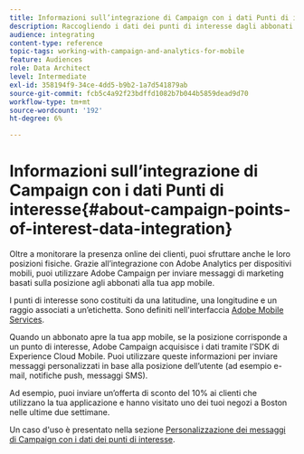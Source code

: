 ```yaml
---
title: Informazioni sull’integrazione di Campaign con i dati Punti di interesse
description: Raccogliendo i dati dei punti di interesse dagli abbonati all’app mobile, puoi inviare messaggi di marketing basati sulla posizione agli abbonati tramite l’integrazione in Adobe Campaign.
audience: integrating
content-type: reference
topic-tags: working-with-campaign-and-analytics-for-mobile
feature: Audiences
role: Data Architect
level: Intermediate
exl-id: 358194f9-34ce-4dd5-b9b2-1a7d541879ab
source-git-commit: fcb5c4a92f23bdffd1082b7b044b5859dead9d70
workflow-type: tm+mt
source-wordcount: '192'
ht-degree: 6%

---
```


# Informazioni sull’integrazione di Campaign con i dati Punti di interesse{#about-campaign-points-of-interest-data-integration}

Oltre a monitorare la presenza online dei clienti, puoi sfruttare anche le loro posizioni fisiche. Grazie all’integrazione con Adobe Analytics per dispositivi mobili, puoi utilizzare Adobe Campaign per inviare messaggi di marketing basati sulla posizione agli abbonati alla tua app mobile.

I punti di interesse sono costituiti da una latitudine, una longitudine e un raggio associati a un’etichetta. Sono definiti nell&#39;interfaccia [Adobe Mobile Services](https://experienceleague.adobe.com/docs/mobile-services/using/home.html).

Quando un abbonato apre la tua app mobile, se la posizione corrisponde a un punto di interesse, Adobe Campaign acquisisce i dati tramite l’SDK di Experience Cloud Mobile. Puoi utilizzare queste informazioni per inviare messaggi personalizzati in base alla posizione dell’utente (ad esempio e-mail, notifiche push, messaggi SMS).

Ad esempio, puoi inviare un’offerta di sconto del 10% ai clienti che utilizzano la tua applicazione e hanno visitato uno dei tuoi negozi a Boston nelle ultime due settimane.

Un caso d&#39;uso è presentato nella sezione [Personalizzazione dei messaggi di Campaign con i dati dei punti di interesse](../../integrating/using/personalizing-campaign-messages-with-point-of-interest-data.md).
